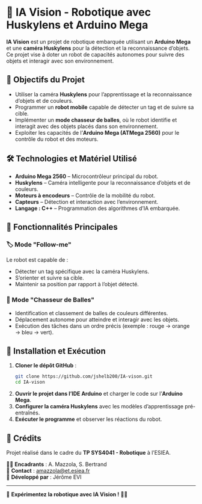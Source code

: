 # 🤖 IA Vision - Robotique avec Huskylens et Arduino Mega

**IA Vision** est un projet de robotique embarquée utilisant un **Arduino Mega** et une **caméra Huskylens** pour la détection et la reconnaissance d’objets. Ce projet vise à doter un robot de capacités autonomes pour suivre des objets et interagir avec son environnement.

## 🎯 Objectifs du Projet
- Utiliser la caméra **Huskylens** pour l’apprentissage et la reconnaissance d’objets et de couleurs.
- Programmer un **robot mobile** capable de détecter un tag et de suivre sa cible.
- Implémenter un **mode chasseur de balles**, où le robot identifie et interagit avec des objets placés dans son environnement.
- Exploiter les capacités de l’**Arduino Mega (ATMega 2560)** pour le contrôle du robot et des moteurs.

## 🛠️ Technologies et Matériel Utilisé
- **Arduino Mega 2560** – Microcontrôleur principal du robot.
- **Huskylens** – Caméra intelligente pour la reconnaissance d’objets et de couleurs.
- **Moteurs à encodeurs** – Contrôle de la mobilité du robot.
- **Capteurs** – Détection et interaction avec l’environnement.
- **Langage : C++** – Programmation des algorithmes d’IA embarquée.

## 📌 Fonctionnalités Principales
### 🏷️ Mode "Follow-me"
Le robot est capable de :
- Détecter un tag spécifique avec la caméra Huskylens.
- S’orienter et suivre sa cible.
- Maintenir sa position par rapport à l’objet détecté.

### 🎯 Mode "Chasseur de Balles"
- Identification et classement de balles de couleurs différentes.
- Déplacement autonome pour atteindre et interagir avec les objets.
- Exécution des tâches dans un ordre précis (exemple : rouge → orange → bleu → vert).

## 🚀 Installation et Exécution
1. **Cloner le dépôt GitHub** :
   ```sh
   git clone https://github.com/jshelb200/IA-vison.git
   cd IA-vison
   ```
2. **Ouvrir le projet dans l’IDE Arduino** et charger le code sur l’**Arduino Mega**.
3. **Configurer la caméra Huskylens** avec les modèles d’apprentissage pré-entraînés.
4. **Exécuter le programme** et observer les réactions du robot.

## 📜 Crédits
Projet réalisé dans le cadre du **TP SYS4041 - Robotique** à l’ESIEA.

👨‍🏫 **Encadrants** : A. Mazzola, S. Bertrand  
📧 **Contact** : amazzola@et.esiea.fr  
👤 **Développé par** : Jérôme EVI

---
🚀 **Expérimentez la robotique avec IA Vision !** 🤖🔥

